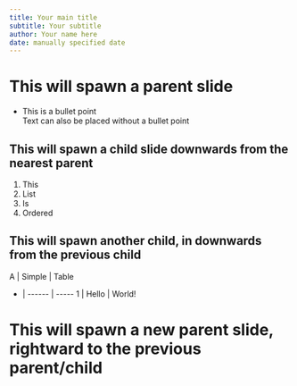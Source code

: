 ```yaml
---
title: Your main title
subtitle: Your subtitle
author: Your name here
date: manually specified date
---
```


[//]: # "Begin presentation"

# This will spawn a parent slide
- This is a bullet point  
Text can also be placed without a bullet point

## This will spawn a child slide downwards from the nearest parent
1. This 
2. List
3. Is
4. Ordered

## This will spawn another child, in downwards from the previous child
[//]: # "GitHub-flavoured Markdown is supported"
A | Simple | Table
- | ------ | -----
1 | Hello | World!

# This will spawn a new parent slide, rightward to the previous parent/child

[//]: # "End presentation"